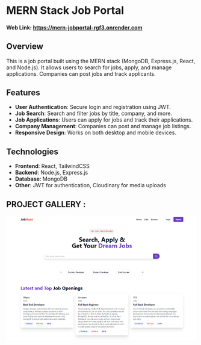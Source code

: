 # MERN Stack Job Portal

#### Web Link: https://mern-jobportal-rgf3.onrender.com

## Overview

This is a job portal built using the MERN stack (MongoDB, Express.js, React, and Node.js). It allows users to search for jobs, apply, and manage applications. Companies can post jobs and track applicants.

## Features

- **User Authentication**: Secure login and registration using JWT.
- **Job Search**: Search and filter jobs by title, company, and more.
- **Job Applications**: Users can apply for jobs and track their applications.
- **Company Management**: Companies can post and manage job listings.
- **Responsive Design**: Works on both desktop and mobile devices.

## Technologies

- **Frontend**: React, TailwindCSS
- **Backend**: Node.js, Express.js
- **Database**: MongoDB
- **Other**: JWT for authentication, Cloudinary for media uploads

## PROJECT GALLERY :

![Home Page](<Readme_Images/Homepage.png>)